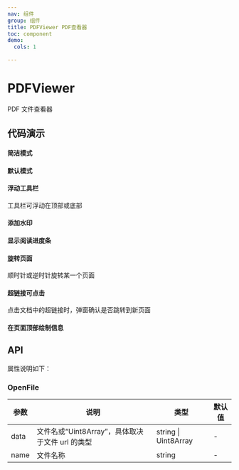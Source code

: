 ```yaml
---
nav: 组件
group: 组件
title: PDFViewer PDF查看器
toc: component
demo:
  cols: 1

---
```


# PDFViewer
PDF 文件查看器


## 代码演示

#### 简洁模式
<code src="./demos/no-toolbar.tsx"></code>

#### 默认模式
<code src="./demos/default.tsx"></code>

#### 浮动工具栏
工具栏可浮动在顶部或底部
<code src="./demos/floating-bar.tsx"></code>

#### 添加水印
<code src="./demos/water-mark.tsx"></code>

#### 显示阅读进度条
<code src="./demos/progress.tsx"></code>

#### 旋转页面
顺时针或逆时针旋转某一个页面
<code src="./demos/rotate-button.tsx"></code>

#### 超链接可点击
点击文档中的超链接时，弹窗确认是否跳转到新页面
<code src="./demos/linkable.tsx"></code>

#### 在页面顶部绘制信息
<code src="./demos/draw-message-on-top.tsx"></code>


## API

属性说明如下：
<API id="PDFViewer" type="IProps"/>


### OpenFile
| 参数       | 说明                 | 类型                                                              | 默认值 |
| ---------- | -------------------- | ----------------------------------------------------------------- | ------ |
| data | 文件名或“Uint8Array”，具体取决于文件 url 的类型 | string \| Uint8Array                            | -      |
| name   | 文件名称  | string | -      |

